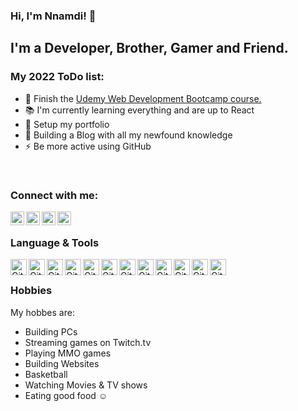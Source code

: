 ### Hi, I'm Nnamdi! 👋

## I'm a Developer, Brother, Gamer and Friend.

### My 2022 ToDo list:
- 🔭 Finish the [Udemy Web Development Bootcamp course.](https://www.udemy.com/course/the-complete-web-development-bootcamp/) 
- 📚 I'm currently learning everything and are up to React
- 🔨 Setup my portfolio
- 🧰 Building a Blog with all my newfound knowledge
- ⚡ Be more active using GitHub




<br />

### Connect with me:
[<img align="left" alt="ThisIsRekal | Twitter" width="22px" src="https://cdn.icon-icons.com/icons2/1099/PNG/512/1485482340-twitter_78668.png" />][twitter]
[<img align="left" alt="Deadpixzl | YouTube" width="22px" src="https://cdn.icon-icons.com/icons2/1099/PNG/512/1485482355-youtube_78661.png" />][youtube]
[<img align="left" alt="Bernard | LinkedIn" width="22px" src="https://cdn.icon-icons.com/icons2/1099/PNG/512/1485482199-linkedin_78667.png" />][linkedin]
[<img align="left" alt="Rekal | Discord" width="22px" src="https://cdn.icon-icons.com/icons2/2108/PNG/512/discord_icon_130958.png" />][Discord]

<br />


### Language & Tools

<img align="left" alt="Git" width="26px" src="https://cdn.icon-icons.com/icons2/2415/PNG/512/html_original_wordmark_logo_icon_146478.png" />
<img align="left" alt="Git" width="26px" src="https://cdn.icon-icons.com/icons2/2415/PNG/512/css_original_wordmark_logo_icon_146576.png" />
<img align="left" alt="Git" width="26px" src="https://cdn.icon-icons.com/icons2/3110/PNG/512/visual_studio_code_icon_191771.png" />
<img align="left" alt="Git" width="26px" src="https://cdn.icon-icons.com/icons2/2415/PNG/512/bootstrap_plain_logo_icon_146619.png" />
<img align="left" alt="Git" width="26px" src="https://cdn.icon-icons.com/icons2/2107/PNG/512/file_type_node_icon_130301.png" />
<img align="left" alt="Git" width="26px" src="https://cdn.icon-icons.com/icons2/1495/PNG/512/atom_103345.png" />
<img align="left" alt="Git" width="26px" src="https://cdn.icon-icons.com/icons2/936/PNG/512/github-logo_icon-icons.com_73546.png" />
<img align="left" alt="Git" width="26px" src="https://cdn.icon-icons.com/icons2/627/PNG/512/sql-file-rounded-rectangular-outlined-interface-symbol_icon-icons.com_57503.png" />
<img align="left" alt="Git" width="26px" src="https://cdn.icon-icons.com/icons2/2415/PNG/512/mongodb_original_wordmark_logo_icon_146425.png" />
<img align="left" alt="Git" width="26px" src="https://cdn.icon-icons.com/icons2/2107/PNG/512/file_type_ejs_icon_130626.png" />
<img align="left" alt="Git" width="26px" src="https://cdn.icon-icons.com/icons2/2415/PNG/512/npm_original_wordmark_logo_icon_146402.png" />
<img align="left" alt="Git" width="26px" src="https://cdn.icon-icons.com/icons2/2415/PNG/512/react_original_logo_icon_146374.png" />

<br />

### Hobbies
My hobbes are:
- Building PCs
- Streaming games on Twitch.tv
- Playing MMO games
- Building Websites
- Basketball
- Watching Movies & TV shows
- Eating good food ☺️

<br />

[twitter]: https://twitter.com/ThisIsRekal
[youtube]: https://www.youtube.com/channel/UCQ2QeM7XymiOpEYumnDrTHA
[linkedin]: https://www.linkedin.com/in/nnamdiechem/
[Discord]: rekal#0169
